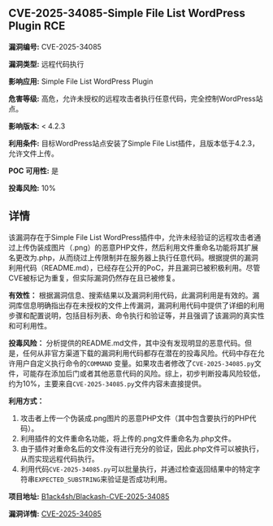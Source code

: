 ## CVE-2025-34085-Simple File List WordPress Plugin RCE

**漏洞编号:** CVE-2025-34085

**漏洞类型:** 远程代码执行

**影响应用:** Simple File List WordPress Plugin

**危害等级:** 高危，允许未授权的远程攻击者执行任意代码，完全控制WordPress站点。

**影响版本:** < 4.2.3

**利用条件:** 目标WordPress站点安装了Simple File List插件，且版本低于4.2.3，允许文件上传。

**POC 可用性:** 是

**投毒风险:** 10%

## 详情

该漏洞存在于Simple File List WordPress插件中，允许未经验证的远程攻击者通过上传伪装成图片（.png）的恶意PHP文件，然后利用文件重命名功能将其扩展名更改为.php，从而绕过上传限制并在服务器上执行任意代码。根据提供的漏洞利用代码（README.md），已经存在公开的PoC，并且漏洞已被积极利用。尽管CVE被标记为重复，但实际漏洞仍然存在且已被修复。 

**有效性：**
根据漏洞信息、搜索结果以及漏洞利用代码，此漏洞利用是有效的。漏洞库信息明确指出存在未授权的文件上传漏洞，漏洞利用代码中提供了详细的利用步骤和配置说明，包括目标列表、命令执行和验证等，并且强调了该漏洞的真实性和可利用性。

**投毒风险：**
分析提供的README.md文件，其中没有发现明显的恶意代码。但是，任何从非官方渠道下载的漏洞利用代码都存在潜在的投毒风险。代码中存在允许用户自定义执行命令的`COMMAND` 变量。如果攻击者修改了`CVE-2025-34085.py`文件，可能存在添加后门或者其他恶意代码的风险。综上，初步判断投毒风险较低，约为10%，主要来自`CVE-2025-34085.py`文件内容未直接提供。

**利用方式：**
1.  攻击者上传一个伪装成.png图片的恶意PHP文件（其中包含要执行的PHP代码）。
2.  利用插件的文件重命名功能，将上传的.png文件重命名为.php文件。
3.  由于插件对重命名后的文件没有进行充分的验证，因此.php文件可以被执行，从而实现远程代码执行。
4.  利用代码`CVE-2025-34085.py`可以批量执行，并通过检查返回结果中的特定字符串`EXPECTED_SUBSTRING`来验证是否成功利用。

**项目地址:** [B1ack4sh/Blackash-CVE-2025-34085](https://github.com/B1ack4sh/Blackash-CVE-2025-34085)

**漏洞详情:** [CVE-2025-34085](https://nvd.nist.gov/vuln/detail/CVE-2025-34085)